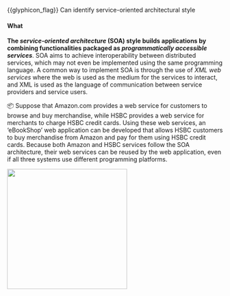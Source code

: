<span id="prereqs"></span>

<span id="outcomes">{{glyphicon_flag}} Can identify service-oriented architectural style</span>

<div id="title">

#### What

</div>

<div id="body">

**The _service-oriented architecture_ (SOA) style builds applications by combining functionalities packaged as _programmatically accessible services_**. SOA aims to achieve interoperability between distributed services, which may not even be implemented using the same programming language. A common way to implement SOA is through the use of _XML web services_ where the web is used as the medium for the services to interact, and XML is used as the language of communication between service providers and service users.

<tip-box>

:package: Suppose that Amazon.com provides a web service for customers to browse and buy merchandise, while HSBC provides a web service for merchants to charge HSBC credit cards. Using these web services, an ‘eBookShop’ web application can be developed that allows HSBC customers to buy merchandise from Amazon and pay for them using HSBC credit cards. Because both Amazon and HSBC services follow the SOA architecture, their web services can be reused by the web application, even if all three systems use different programming platforms.

<img src="{{baseUrl}}/architecture/architecturalStyles/serviceOriented/what/images/amazonWebServices.png" height="280" />
<p/>

</tip-box>

</div>

<div id="extras">
</div>